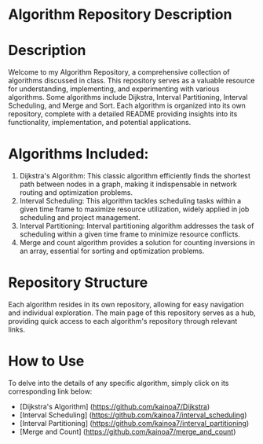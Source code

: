 # Algorithm Repository Description

# Description
Welcome to my Algorithm Repository, a comprehensive collection of algorithms discussed in class. This repository serves as a valuable resource for understanding, implementing, and experimenting with various algorithms. Some algorithms include Dijkstra, Interval Partitioning, Interval Scheduling, and Merge and Sort. Each algorithm is organized into its own repository, complete with a detailed README providing insights into its functionality, implementation, and potential applications. 


# Algorithms Included: 
1. Dijkstra's Algorithm: This classic algorithm efficiently finds the shortest path between nodes in a graph, making it indispensable in network routing and optimization problems.
2. Interval Scheduling: This algorithm tackles scheduling tasks within a given time frame to maximize resource utilization, widely applied in job scheduling and project management.
3. Interval Partitioning: Interval partitioning algorithm addresses the task of scheduling within a given time frame to minimize resource conflicts.
4. Merge and count algorithm provides a solution for counting inversions in an array, essential for sorting and optimization problems.

# Repository Structure
Each algorithm resides in its own repository, allowing for easy navigation and individual exploration. The main page of this repository serves as a hub, providing quick access to each algorithm's repository through relevant links. 

# How to Use 
To delve into the details of any specific algorithm, simply click on its corresponding link below: 
- [Dijkstra's Algorithm] (https://github.com/kainoa7/Dijkstra)
- [Interval Scheduling] (https://github.com/kainoa7/interval_scheduling)
- [Interval Partitioning] (https://github.com/kainoa7/interval_partitioning)
- [Merge and Count] (https://github.com/kainoa7/merge_and_count)
